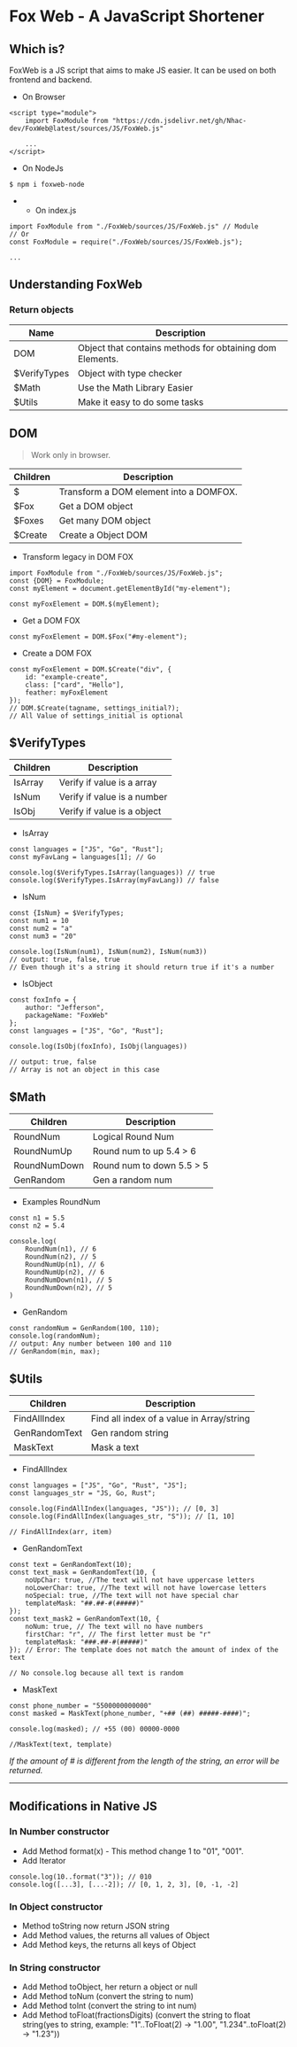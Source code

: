 # Fox Web - A JavaScript Shortener

## Which is?

FoxWeb is a JS script that aims to make JS easier. It can be used on both frontend and backend.

- On Browser
```
<script type="module">
    import FoxModule from "https://cdn.jsdelivr.net/gh/Nhac-dev/FoxWeb@latest/sources/JS/FoxWeb.js"

    ...
</script>
```

- On NodeJs
```
$ npm i foxweb-node
``` 

* * On index.js 

```
import FoxModule from "./FoxWeb/sources/JS/FoxWeb.js" // Module 
// Or
const FoxModule = require("./FoxWeb/sources/JS/FoxWeb.js");

...
```

## Understanding FoxWeb

### Return objects

| Name | Description |
|------|-------------|
| DOM  |Object that contains methods for obtaining dom Elements.|
|$VerifyTypes|Object with type checker|
|$Math|Use the Math Library Easier|
|$Utils|Make it easy to do some tasks|

## DOM 
> Work only in browser.

| Children | Description |
|------|----------------|
|$|Transform a DOM element into a DOMFOX.|
|$Fox|Get a DOM object|
|$Foxes|Get many DOM object|
|$Create|Create a Object DOM|

* Transform legacy in DOM FOX
```
import FoxModule from "./FoxWeb/sources/JS/FoxWeb.js";
const {DOM} = FoxModule;
const myElement = document.getElementById("my-element");

const myFoxElement = DOM.$(myElement);
```


* Get a DOM FOX
```
const myFoxElement = DOM.$Fox("#my-element");
```
* Create a DOM FOX
```
const myFoxElement = DOM.$Create("div", {
    id: "example-create",
    class: ["card", "Hello"],
    feather: myFoxElement 
});
// DOM.$Create(tagname, settings_initial?);
// All Value of settings_initial is optional
```


## $VerifyTypes


| Children | Description |
|------|----------------|
|IsArray|Verify if value is a array|
|IsNum|Verify if value is a number|
|IsObj|Verify if value is a object|

* IsArray

```
const languages = ["JS", "Go", "Rust"];
const myFavLang = languages[1]; // Go

console.log($VerifyTypes.IsArray(languages)) // true
console.log($VerifyTypes.IsArray(myFavLang)) // false
```

* IsNum

```
const {IsNum} = $VerifyTypes;
const num1 = 10
const num2 = "a"
const num3 = "20"

console.log(IsNum(num1), IsNum(num2), IsNum(num3))
// output: true, false, true
// Even though it's a string it should return true if it's a number
```

* IsObject
```
const foxInfo = {
    author: "Jefferson",
    packageName: "FoxWeb"
};
const languages = ["JS", "Go", "Rust"];
 
console.log(IsObj(foxInfo), IsObj(languages))

// output: true, false
// Array is not an object in this case
```

## $Math


| Children | Description |
|------|----------------|
|RoundNum|Logical Round Num|
|RoundNumUp|Round num to up 5.4 > 6|
|RoundNumDown|Round num to down 5.5 > 5|
|GenRandom|Gen a random num|

* Examples RoundNum
```
const n1 = 5.5
const n2 = 5.4

console.log(
    RoundNum(n1), // 6
    RoundNum(n2), // 5
    RoundNumUp(n1), // 6 
    RoundNumUp(n2), // 6
    RoundNumDown(n1), // 5
    RoundNumDown(n2), // 5
)
```

* GenRandom
```
const randomNum = GenRandom(100, 110);
console.log(randomNum);
// output: Any number between 100 and 110
// GenRandom(min, max);
```

## $Utils

| Children | Description |
|------|----------------|
|FindAllIndex|Find all index of a value in Array/string|
|GenRandomText|Gen random string|
|MaskText|Mask a text|

* FindAllIndex
```
const languages = ["JS", "Go", "Rust", "JS"];
const languages_str = "JS, Go, Rust";

console.log(FindAllIndex(languages, "JS")); // [0, 3] 
console.log(FindAllIndex(languages_str, "S")); // [1, 10] 

// FindAllIndex(arr, item)
```

* GenRandomText
```
const text = GenRandomText(10);
const text_mask = GenRandomText(10, {
    noUpChar: true, //The text will not have uppercase letters
    noLowerChar: true, //The text will not have lowercase letters
    noSpecial: true, //The text will not have special char
    templateMask: "##.##-#(#####)"
});
const text_mask2 = GenRandomText(10, {
    noNum: true, // The text will no have numbers
    firstChar: "r", // The first letter must be "r"
    templateMask: "###.##-#(#####)"
}); // Error: The template does not match the amount of index of the text

// No console.log because all text is random
```

* MaskText

```
const phone_number = "5500000000000"
const masked = MaskText(phone_number, "+## (##) #####-####)";

console.log(masked); // +55 (00) 00000-0000

//MaskText(text, template)
```
*If the amount of # is different from the length of the string, an error will be returned.*
___
## Modifications in Native JS

### In Number constructor
- Add Method format(x) - This method change 1 to "01", "001".
- Add Iterator
```
console.log(10..format("3")); // 010
console.log([...3], [...-2]); // [0, 1, 2, 3], [0, -1, -2]
```
### In Object constructor
- Method toString now return JSON string
- Add Method values, the returns all values of Object 
- Add Method keys, the returns all keys of Object 
### In String constructor
- Add Method toObject, her return a object or null
- Add Method toNum (convert the string to num)
- Add Method toInt (convert the string to int num)
- Add Method toFloat(fractionsDigits) (convert the string to float string(yes to string, example: "1"..ToFloat(2) -> "1.00", "1.234"..toFloat(2) -> "1.23"))


